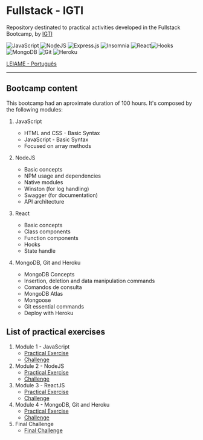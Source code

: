 # Fullstack - IGTI

Repository destinated to practical activities developed in the Fullstack Bootcamp, by [IGTI](https://www.igti.com.br/)

<img alt="JavaScript" src="https://img.shields.io/badge/JavaScript%20-%23323330.svg?&style=plastic&logo=javascript&logoColor=%23F7DF1E"/> <img alt="NodeJS" src="https://img.shields.io/badge/Node.js%20-%2343853D.svg?&style=plastic&logo=node.js&logoColor=white"/> <img alt="Express.js" src="https://img.shields.io/badge/Express.js%20-%23404d59.svg?&style=plastic"/> <img src='https://img.shields.io/badge/-Insmonia-5849BE?style=plastic&logo=insomnia' alt='Insomnia'> <img alt="React" src="https://img.shields.io/badge/React%20-%2320232a.svg?&style=plastic&logo=react&logoColor=%2361DAFB"/><img alt="Hooks" src="https://img.shields.io/badge/Hooks%20-%23323330.svg?&style=plastic&logo=React&logoColor=%light-blue"> <img alt="MongoDB" src ="https://img.shields.io/badge/MongoDB-%234ea94b.svg?&style=plastic&logo=mongodb&logoColor=white"/> <img alt="Git" src="https://img.shields.io/badge/git%20-%23F05033.svg?&style=plastic&logo=git&logoColor=white"/> <img alt="Heroku" src="https://img.shields.io/badge/-Heroku-5849BE?style=plastic&logo=heroku"/>

[LEIAME - Português](LEIAME.md)

---

## Bootcamp content

This bootcamp had an aproximate duration of 100 hours. It's composed by the following modules:

1. JavaScript

   - HTML and CSS - Basic Syntax
   - JavaScript - Basic Syntax
   - Focused on array methods

2. NodeJS

   - Basic concepts
   - NPM usage and dependencies
   - Native modules
   - Winston (for log handling)
   - Swagger (for documentation)
   - API architecture

3. React

   - Basic concepts
   - Class components
   - Function components
   - Hooks
   - State handle

4. MongoDB, Git and Heroku
   - MongoDB Concepts
   - Insertion, deletion and data manipulation commands
   - Comandos de consulta
   - MongoDB Atlas
   - Mongoose
   - Git essential commands
   - Deploy with Heroku

## List of practical exercises

1. Module 1 - JavaScript
   - [Practical Exercise](/trab-pratico-mod1)
   - [Challenge](/desafio-mod1)
2. Module 2 - NodeJS
   - [Practical Exercise](/trab-pratico-mod2)
   - [Challenge](/desafio-mod2)
3. Module 3 - ReactJS
   - [Practical Exercise](/trab-pratico-mod3)
   - [Challenge](/desafio-mod3)
4. Module 4 - MongoDB, Git and Heroku
   - [Practical Exercise](/trab-pratico-mod4)
   - [Challenge](/desafio-mod4)
5. Final Challenge
   - [Final Challenge](/desafio-final)
